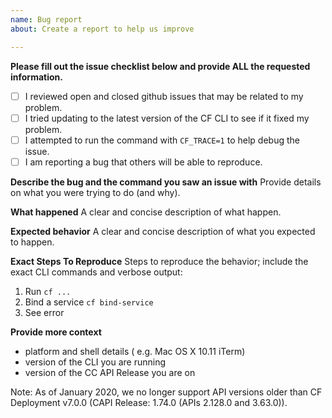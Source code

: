 ```yaml
---
name: Bug report
about: Create a report to help us improve

---
```


**Please fill out the issue checklist below and provide ALL the requested information.**

- [ ] I reviewed open and closed github issues that may be related to my problem.
- [ ] I tried updating to the latest version of the CF CLI to see if it fixed my problem.
- [ ] I attempted to run the command with `CF_TRACE=1` to help debug the issue.
- [ ] I am reporting a bug that others will be able to reproduce.

**Describe the bug and the command you saw an issue with**
Provide details on what you were trying to do (and why).

**What happened**
A clear and concise description of what happen.

**Expected behavior**
A clear and concise description of what you expected to happen.

**Exact Steps To Reproduce**
Steps to reproduce the behavior; include the exact CLI commands and verbose output:
1. Run `cf ...`
2. Bind a service `cf bind-service`
3. See error

**Provide more context**
- platform and shell details ( e.g. Mac OS X 10.11 iTerm)
- version of the CLI you are running
- version of the CC API Release you are on

Note: As of January 2020, we no longer support API versions older than CF Deployment v7.0.0 (CAPI Release: 1.74.0 (APIs 2.128.0 and 3.63.0)).

